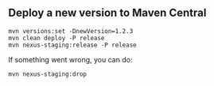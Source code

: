## Deploy a new version to Maven Central

    mvn versions:set -DnewVersion=1.2.3
    mvn clean deploy -P release
    mvn nexus-staging:release -P release

If something went wrong, you can do:

    mvn nexus-staging:drop

